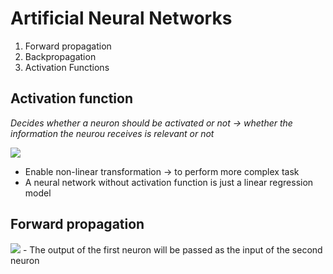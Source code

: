 # Artificial Neural Networks
1. Forward propagation
2. Backpropagation
3. Activation Functions

## Activation function
_Decides whether a neuron should be activated or not -> whether the information the neurou receives is relevant or not_

<img src="activation_function.png">

- Enable non-linear transformation -> to perform more complex task
- A neural network without activation function is just a linear regression model

## Forward propagation
<img src="forward_propagation.png">
- The output of the first neuron will be passed as the input of the second neuron

